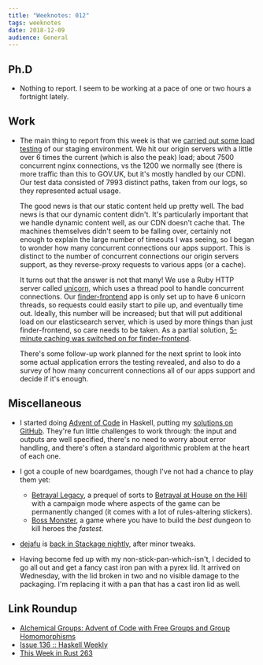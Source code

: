 ```yaml
---
title: "Weeknotes: 012"
tags: weeknotes
date: 2018-12-09
audience: General
---
```


## Ph.D

- Nothing to report.  I seem to be working at a pace of one or two
  hours a fortnight lately.

## Work

- The main thing to report from this week is that we [carried out some
  load testing][] of our staging environment.  We hit our origin
  servers with a little over 6 times the current (which is also the
  peak) load; about 7500 concurrent nginx connections, vs the 1200 we
  normally see (there is more traffic than this to GOV.UK, but it's
  mostly handled by our CDN).  Our test data consisted of 7993
  distinct paths, taken from our logs, so they represented actual
  usage.

  The good news is that our static content held up pretty well.  The
  bad news is that our dynamic content didn't.  It's particularly
  important that we handle dynamic content well, as our CDN doesn't
  cache that.  The machines themselves didn't seem to be falling over,
  certainly not enough to explain the large number of timeouts I was
  seeing, so I began to wonder how many concurrent connections our
  apps support.  This is distinct to the number of concurrent
  connections our origin servers support, as they reverse-proxy
  requests to various apps (or a cache).

  It turns out that the answer is not that many!  We use a Ruby HTTP
  server called [unicorn][], which uses a thread pool to handle
  concurrent connections.  Our [finder-frontend][] app is only set up
  to have 6 unicorn threads, so requests could easily start to pile
  up, and eventually time out.  Ideally, this number will be
  increased; but that will put additional load on our elasticsearch
  server, which is used by more things than just finder-frontend, so
  care needs to be taken.  As a partial solution, [5-minute caching
  was switched on for finder-frontend][].

  There's some follow-up work planned for the next sprint to look into
  some actual application errors the testing revealed, and also to do
  a survey of how many concurrent connections all of our apps support
  and decide if it's enough.

[carried out some load testing]: https://github.com/alphagov/govuk-load-testing
[unicorn]: https://bogomips.org/unicorn/
[finder-frontend]: https://github.com/alphagov/finder-frontend
[5-minute caching was switched on for finder-frontend]: https://github.com/alphagov/finder-frontend/pull/722

## Miscellaneous

- I started doing [Advent of Code][] in Haskell, putting my [solutions
  on GitHub][].  They're fun little challenges to work through: the
  input and outputs are well specified, there's no need to worry about
  error handling, and there's often a standard algorithmic problem at
  the heart of each one.

- I got a couple of new boardgames, though I've not had a chance to
  play them yet:

  - [Betrayal Legacy][], a prequel of sorts to [Betrayal at House on
    the Hill][] with a campaign mode where aspects of the game can be
    permanently changed (it comes with a lot of rules-altering
    stickers).
  - [Boss Monster][], a game where you have to build the *best*
    dungeon to kill heroes the *fastest*.

- [dejafu][] is [back in Stackage nightly][], after minor tweaks.

- Having become fed up with my non-stick-pan-which-isn't, I decided to
  go all out and get a fancy cast iron pan with a pyrex lid.  It
  arrived on Wednesday, with the lid broken in two and no visible
  damage to the packaging.  I'm replacing it with a pan that has a
  cast iron lid as well.

[Advent of Code]: https://adventofcode.com/
[solutions on GitHub]: https://github.com/barrucadu/aoc
[Betrayal Legacy]: https://boardgamegeek.com/boardgame/240196/betrayal-legacy
[Betrayal at House on the Hill]: https://boardgamegeek.com/boardgame/10547/betrayal-house-hill
[Boss Monster]: https://boardgamegeek.com/boardgame/131835/boss-monster-dungeon-building-card-game
[dejafu]: https://www.stackage.org/nightly-2018-12-09/package/dejafu-1.11.0.4
[back in Stackage nightly]: https://github.com/commercialhaskell/stackage/pull/4197

## Link Roundup

- [Alchemical Groups: Advent of Code with Free Groups and Group Homomorphisms](https://blog.jle.im/entry/alchemical-groups.html)
- [Issue 136 :: Haskell Weekly](https://haskellweekly.news/issues/136.html)
- [This Week in Rust 263](https://this-week-in-rust.org/blog/2018/12/04/this-week-in-rust-263/)
